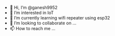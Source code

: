 - 👋 Hi, I’m @ganesh9952
- 👀 I’m interested in IoT
- 🌱 I’m currently learning wifi repeater using esp32
- 💞️ I’m looking to collaborate on ...
- 📫 How to reach me ...

<!---
ganesh9952/ganesh9952 is a ✨ special ✨ repository because its `README.md` (this file) appears on your GitHub profile.
You can click the Preview link to take a look at your changes.
--->
